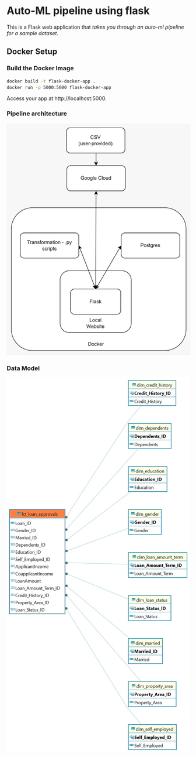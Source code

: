 # Auto-ML pipeline using flask

This is a Flask web application that *takes you through an auto-ml pipeline for a sample dataset*.



## Docker Setup

### Build the Docker Image

```bash
docker build -t flask-docker-app .
docker run -p 5000:5000 flask-docker-app
```

Access your app at http://localhost:5000.

### Pipeline architecture
![Pipeline architecture](https://github.com/Akhilesh97/auto-ml-flask/blob/dockerize/static/architecture.jpg "Architecture")

### Data Model

![Sample datamodel](https://github.com/Akhilesh97/auto-ml-flask/blob/main/static/data_model.jpg "Data model")



